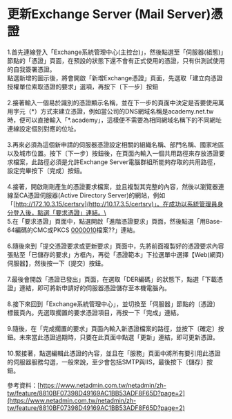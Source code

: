 # 更新Exchange Server (Mail Server)憑證

&#x20;1.首先連線登入「Exchange系統管理中心(主控台)」，然後點選至「伺服器(組態)」節點的「憑證」頁面，在預設的狀態下還不會有正式使用的憑證，只有供測試使用的自我簽署憑證。\
&#x20;點選新增的圖示後，將會開啟「新增Exchange憑證」頁面，先選取「建立向憑證授權單位索取憑證的要求」選項，再按下〔下一步〕按鈕\
\
&#x20;2.接著輸入一個易於識別的憑證顯示名稱，並在下一步的頁面中決定是否要使用萬用字元（\*）方式來建立憑證，例如當公司的DNS網域名稱是academy.net.tw時，便可以直接輸入「\*.academy」，這樣便不需要為相同網域名稱下的不同網址連線設定個別對應的位址。\
\
&#x20;3.再來必須為這個新申請的伺服器憑證設定相關的組織名稱、部門名稱、國家地區以及城市位置。按下〔下一步〕按鈕後，在頁面內輸入一個共用路徑來存放憑證要求檔案，此路徑必須是允許Exchange Server電腦群組所能夠存取的共用路徑，設定完畢按下〔完成〕按鈕。\
\
&#x20;4.接著，開啟剛剛產生的憑證要求檔案，並且複製其完整的內容，然後以瀏覽器連線至CA憑證伺服器(Active Directory Server)的網站，例如「[http://172.10.3.15/certsrv](http://10.17.3.5/certsrv)」。在成功以系統管理員身分登入後，點選「要求憑證」連結。\
\
&#x20;5.在「要求憑證」頁面中，點選開啟「進階憑證要求」頁面，然後點選「用Base-64編碼的CMC或PKCS [0000010](http://mis.lifeacademy.org/mantis/view.php?id=10)檔案??」連結。\
\
&#x20;6.隨後來到「提交憑證要求或更新要求」頁面中，先將前面複製好的憑證要求內容張貼至「已儲存的要求」方框內，再從「憑證範本」下拉選單中選擇【Web(網頁)伺服器】，然後按一下〔提交〕按鈕。\
\
&#x20;7.最後會開啟「憑證已發出」頁面，在選取「DER編碼」的狀態下，點選「下載憑證」連結，即可將新申請好的伺服器憑證儲存至本機電腦內。\
\
&#x20;8.接下來回到「Exchange系統管理中心」，並切換至「伺服器」節點的〔憑證〕標籤頁內。先選取擱置的要求憑證項目，再按一下「完成」連結。\
\
&#x20;9.隨後，在「完成擱置的要求」頁面內輸入新憑證檔案的路徑，並按下〔確定〕按鈕。未來當此憑證過期時，只要在此頁面中點選「更新」連結，即可更新憑證。\
\
&#x20;10.緊接著，點選編輯此憑證的內容，並且在「服務」頁面中將所有要引用此憑證的伺服器服務勾選，一般來說，至少會包括SMTP與IIS，最後按下〔儲存〕按鈕。

參考資料：[https://www.netadmin.com.tw/netadmin/zh-tw/feature/8810BF07398D49169AC1BB53ADF8F65D?page=2](https://www.netadmin.com.tw/netadmin/zh-tw/feature/8810BF07398D49169AC1BB53ADF8F65D?page=2)
